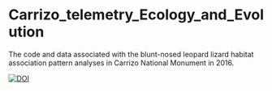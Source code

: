 # Carrizo_telemetry_Ecology_and_Evolution
The code and data associated with the blunt-nosed leopard lizard habitat association pattern analyses in Carrizo National Monument in 2016.  

[![DOI](https://zenodo.org/badge/136398253.svg)](https://zenodo.org/badge/latestdoi/136398253)
